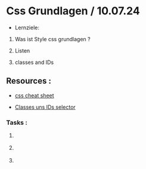 # Css Grundlagen / 10.07.24

- Lernziele:

1. Was ist Style css grundlagen ?

2. Listen

3. classes and IDs

## Resources :

- [css cheat sheet](https://cheatsheets.shecodes.io/css)

- [Classes uns IDs selector](https://developer.mozilla.org/en-US/docs/Web/CSS/Class_selectors)

### Tasks :

1. []()

2. []()

3. []()

